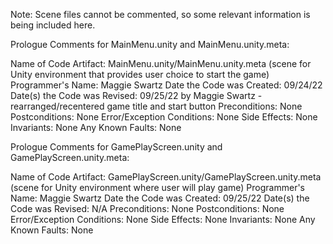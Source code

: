 Note: Scene files cannot be commented, so some relevant information is being included here. 

Prologue Comments for MainMenu.unity and MainMenu.unity.meta:
  
  Name of Code Artifact: MainMenu.unity/MainMenu.unity.meta (scene for Unity environment that provides user choice to start the game)
  Programmer's Name: Maggie Swartz
  Date the Code was Created: 09/24/22
  Date(s) the Code was Revised: 09/25/22 by Maggie Swartz - rearranged/recentered game title and start button
  Preconditions: None
  Postconditions: None
  Error/Exception Conditions: None
  Side Effects: None
  Invariants: None
  Any Known Faults: None
  
Prologue Comments for GamePlayScreen.unity and GamePlayScreen.unity.meta:
  
  Name of Code Artifact: GamePlayScreen.unity/GamePlayScreen.unity.meta (scene for Unity environment where user will play game)
  Programmer's Name: Maggie Swartz
  Date the Code was Created: 09/25/22
  Date(s) the Code was Revised: N/A
  Preconditions: None
  Postconditions: None
  Error/Exception Conditions: None
  Side Effects: None
  Invariants: None
  Any Known Faults: None
  

